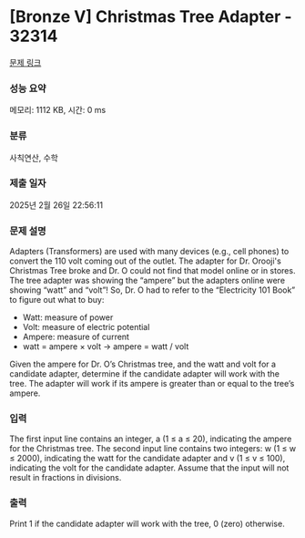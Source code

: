 # [Bronze V] Christmas Tree Adapter - 32314 

[문제 링크](https://www.acmicpc.net/problem/32314) 

### 성능 요약

메모리: 1112 KB, 시간: 0 ms

### 분류

사칙연산, 수학

### 제출 일자

2025년 2월 26일 22:56:11

### 문제 설명

<p>Adapters (Transformers) are used with many devices (e.g., cell phones) to convert the 110 volt coming out of the outlet. The adapter for Dr. Orooji's Christmas Tree broke and Dr. O could not find that model online or in stores. The tree adapter was showing the “ampere” but the adapters online were showing “watt” and “volt”! So, Dr. O had to refer to the “Electricity 101 Book” to figure out what to buy:</p>

<ul>
	<li>Watt: measure of power</li>
	<li>Volt: measure of electric potential</li>
	<li>Ampere: measure of current</li>
	<li>watt = ampere × volt → ampere = watt / volt</li>
</ul>

<p>Given the ampere for Dr. O’s Christmas tree, and the watt and volt for a candidate adapter, determine if the candidate adapter will work with the tree. The adapter will work if its ampere is greater than or equal to the tree’s ampere.</p>

### 입력 

 <p>The first input line contains an integer, a (1 ≤ a ≤ 20), indicating the ampere for the Christmas tree. The second input line contains two integers: w (1 ≤ w ≤ 2000), indicating the watt for the candidate adapter and v (1 ≤ v ≤ 100), indicating the volt for the candidate adapter. Assume that the input will not result in fractions in divisions.</p>

### 출력 

 <p>Print 1 if the candidate adapter will work with the tree, 0 (zero) otherwise.</p>

